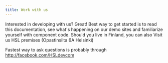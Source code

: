 ```yaml
---
title: Work with us
---
```


Interested in developing with us? Great! Best way to get started is to read this documentation, see what's happening on our demo sites and familiarize yourself with component code. Should you live in Finland, you can also Visit us HSL premises (Opastinsilta 6A Helsinki)

Fastest way to ask questions is probably through http://facebook.com/HSLdevcom 
